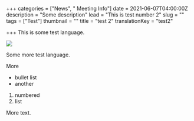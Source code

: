 +++
categories = ["News", " Meeting Info"]
date = 2021-06-07T04:00:00Z
description = "Some description"
lead = "This is test number 2"
slug = ""
tags = ["Test"]
thumbnail = ""
title = "test 2"
translationKey = "test2"

+++
This is some test language.

![](/img/public-own.jpg)

Some more test language.

More

* bullet list
* another

1. numbered
2. list

More text.